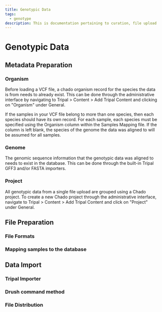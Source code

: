 ```yaml
---
title: Genotypic Data
tags:
  - genotype
description: This is documentation pertaining to curation, file upload and management of genotypic data within TripalCultivate.
---
```

# Genotypic Data

## Metadata Preparation

### Organism
Before loading a VCF file, a chado organism record for the species the data is from needs to already exist. This can be done through the administrative interface by navigating to Tripal > Content > Add Tripal Content and clicking on "Organism" under General.

If the samples in your VCF file belong to more than one species, then each species should have its own record. For each sample, each species must be specified using the Organism column within the Samples Mapping file. If the column is left blank, the species of the genome the data was aligned to will be assumed for all samples.

### Genome
The genomic sequence information that the genotypic data was aligned to needs to exist in the database. This can be done through the built-in Tripal GFF3 and/or FASTA importers.

### Project
All genotypic data from a single file upload are grouped using a Chado project. To create a new Chado project through the administrative interface, navigate to Tripal > Content > Add Tripal Content and click on "Project" under General.

## File Preparation

### File Formats

### Mapping samples to the database

## Data Import

### Tripal Importer

### Drush command method

### File Distribution
